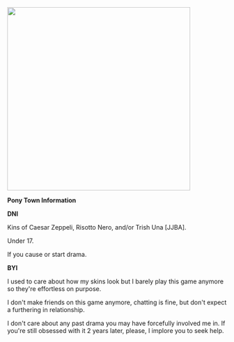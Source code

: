 <img src="https://thumbs.gfycat.com/CooperativeVariableAndeancat-size_restricted.gif" width="420" >


**Pony Town Information**

**DNI**

Kins of Caesar Zeppeli, Risotto Nero, and/or Trish Una [JJBA]. 

Under 17.

If you cause or start drama.

**BYI**

I used to care about how my skins look but I barely play this game anymore so they're effortless on purpose.

I don't make friends on this game anymore, chatting is fine, but don't expect a furthering in relationship.

I don't care about any past drama you may have forcefully involved me in. If you're still obsessed with it 2 years later, please, I implore you to seek help.

